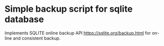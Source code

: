 # Simple backup script for sqlite database

Implements SQLITE online backup API https://sqlite.org/backup.html for on-line and consistent backup.
